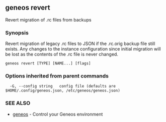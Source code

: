 ## geneos revert

Revert migration of .rc files from backups

### Synopsis


Revert migration of legacy .rc files to JSON if the .rc.orig backup
file still exists. Any changes to the instance configuration since
initial migration will be lost as the contents of the .rc file is
never changed.


```
geneos revert [TYPE] [NAME...] [flags]
```

### Options inherited from parent commands

```
  -G, --config string   config file (defaults are $HOME/.config/geneos.json, /etc/geneos/geneos.json)
```

### SEE ALSO

* [geneos](geneos.md)	 - Control your Geneos environment


